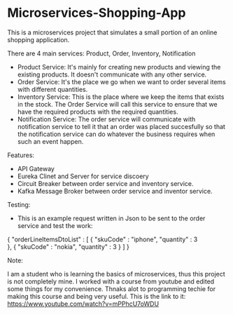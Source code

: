 # Microservices-Shopping-App

This is a microservices project that simulates a small portion of an online shopping application.

There are 4 main services: Product, Order, Inventory, Notification
- Product Service:
  It's mainly for creating new products and viewing the existing products. It doesn't communicate with any other service.
- Order Service:
  It's the place we go when we want to order several items with different quantities.
- Inventory Service:
  This is the place where we keep the items that exists in the stock. The Order Service will call this service to ensure that we have the required products 
  with the required quantities.
- Notification Service:
  The order service will communicate with notification service to tell it that an order was placed succesfully so that the notification service can do whatever the
  business requires when such an event happen.

Features:
- API Gateway
- Eureka Clinet and Server for service discoery
- Circuit Breaker between order service and inventory service.
- Kafka Message Broker between order service and inventor service.

Testing:
- This is an example request written in Json to be sent to the order service and test the work:

{
    "orderLineItemsDtoList" : [
        {
            "skuCode" : "iphone",
            "quantity" : 3   
        },
        {
            "skuCode" : "nokia",
            "quantity" : 3
        }
    ]
}

Note:

I am a student who is learning the basics of microservices, thus this project is not completely mine. I worked with a course from youtube and edited some things for
my convenience. Thnaks alot to programming techie for making this course and being very useful. This is the link to it: https://www.youtube.com/watch?v=mPPhcU7oWDU
  
